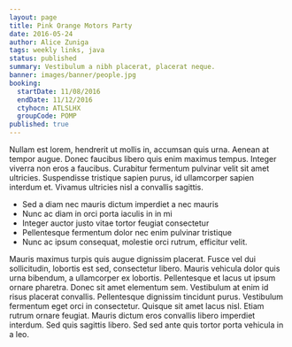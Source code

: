 ```yaml
---
layout: page
title: Pink Orange Motors Party
date: 2016-05-24
author: Alice Zuniga
tags: weekly links, java
status: published
summary: Vestibulum a nibh placerat, placerat neque.
banner: images/banner/people.jpg
booking:
  startDate: 11/08/2016
  endDate: 11/12/2016
  ctyhocn: ATLSLHX
  groupCode: POMP
published: true
---
```

Nullam est lorem, hendrerit ut mollis in, accumsan quis urna. Aenean at tempor augue. Donec faucibus libero quis enim maximus tempus. Integer viverra non eros a faucibus. Curabitur fermentum pulvinar velit sit amet ultricies. Suspendisse tristique sapien purus, id ullamcorper sapien interdum et. Vivamus ultricies nisl a convallis sagittis.

* Sed a diam nec mauris dictum imperdiet a nec mauris
* Nunc ac diam in orci porta iaculis in in mi
* Integer auctor justo vitae tortor feugiat consectetur
* Pellentesque fermentum dolor nec enim pulvinar tristique
* Nunc ac ipsum consequat, molestie orci rutrum, efficitur velit.

Mauris maximus turpis quis augue dignissim placerat. Fusce vel dui sollicitudin, lobortis est sed, consectetur libero. Mauris vehicula dolor quis urna bibendum, a ullamcorper ex lobortis. Pellentesque et lacus ut ipsum ornare pharetra. Donec sit amet elementum sem. Vestibulum at enim id risus placerat convallis. Pellentesque dignissim tincidunt purus. Vestibulum fermentum eget orci in consectetur. Quisque sit amet lacus nisl. Etiam rutrum ornare feugiat. Mauris dictum eros convallis libero imperdiet interdum. Sed quis sagittis libero. Sed sed ante quis tortor porta vehicula in a leo.
